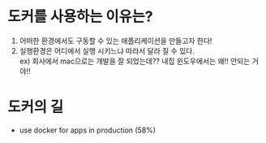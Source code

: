 # 도커를 사용하는 이유는?

1. 어떠한 환경에서도 구동할 수 있는 애플리케이션을 만들고자 한다!
2. 실행환경은 어디에서 실행 시키느냐 따라서 달라 질 수 있다.
   <br/>ex) 회사에서 mac으로는 개발을 잘 되었는데?? 내집 윈도우에서는 왜!! 안되는 거야!!

# 도커의 길

- use docker for apps in production (58%)
